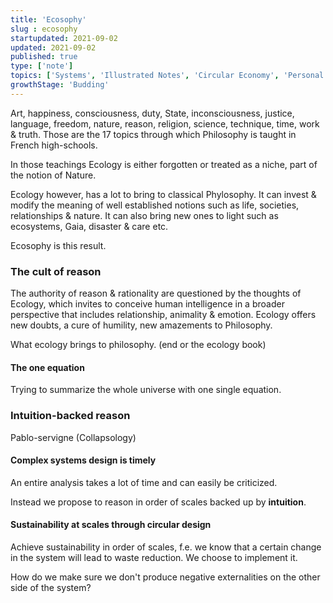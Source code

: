 ```yaml
---
title: 'Ecosophy'
slug : ecosophy
startupdated: 2021-09-02
updated: 2021-09-02
published: true
type: ['note']
topics: ['Systems', 'Illustrated Notes', 'Circular Economy', 'Personal development']
growthStage: 'Budding'
---
```


<SimpleCard width="700px">

<p  style={{ textAlign: 'center' }}> Art, happiness, consciousness, duty, State, inconsciousness, justice, language, freedom, nature, reason, religion, science, technique, time, work & truth. Those are the 17 topics through which Philosophy is taught in French high-schools. 

In those teachings Ecology is either forgotten or treated as a niche, part of the notion of Nature. 

Ecology however, has a lot to bring to classical Phylosophy. It can invest & modify the meaning of well established notions such as life, societies, relationships & nature. It can also bring new ones to light such as ecosystems, Gaia, disaster & care etc. </p>

</SimpleCard>

Ecosophy is this result.

### The cult of reason 

The authority of reason & rationality are questioned by the thoughts of Ecology, which invites to conceive human intelligence in a broader perspective that includes relationship, animality & emotion. Ecology offers new doubts, a cure of humility, new amazements to Philosophy.

What ecology brings to philosophy. (end or the ecology book)

#### The one equation 

Trying to summarize the whole universe with one single equation. 

### Intuition-backed reason

Pablo-servigne (Collapsology)

#### Complex systems design is timely 

An entire analysis takes a lot of time and can easily be criticized. 

Instead we propose to reason in order of scales backed up by **intuition**. 

#### Sustainability at scales through circular design 
Achieve sustainability in order of scales, f.e. we know that a certain change in the system will lead to waste reduction. We choose to implement it. 

How do we make sure we don't produce negative externalities on the other side of the system? 




